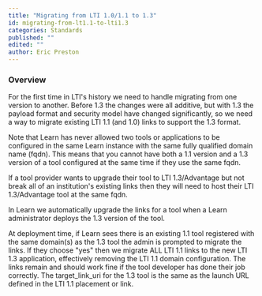 ```yaml
---
title: "Migrating from LTI 1.0/1.1 to 1.3"
id: migrating-from-lt1.1-to-lti1.3
categories: Standards
published: ""
edited: ""
author: Eric Preston
---
```


<VersioningTracker frontMatter={frontMatter}/>

### Overview

For the first time in LTI's history we need to handle migrating from one version to another. Before 1.3 the changes were all
additive, but with 1.3 the payload format and security model have changed significantly, so we need a way to
migrate existing LTI 1.1 (and 1.0) links to support the 1.3 format.

Note that Learn has never allowed two tools or applications to be configured in the same Learn instance with the
same fully qualified domain name (fqdn). This means that you cannot have both a 1.1 version and a 1.3 version of
a tool configured at the same time if they use the same fqdn.

If a tool provider wants to upgrade their tool to LTI 1.3/Advantage but not break all of an institution's existing links
then they will need to host their LTI 1.3/Advantage tool at the same fqdn.

In Learn we automatically upgrade the links for a tool when a Learn administrator deploys the 1.3 version of the tool.

At deployment time, if Learn sees there is an existing 1.1 tool registered with the same domain(s) as the 1.3
tool the admin is prompted to migrate the links. If they choose "yes" then we migrate ALL LTI 1.1 links to the
new LTI 1.3 application, effectively removing the LTI 1.1 domain configuration. The links remain and should work
fine if the tool developer has done their job correctly. The target_link_uri for the 1.3 tool is the same
as the launch URL defined in the LTI 1.1 placement or link.

<AuthorBox frontMatter={frontMatter}/>
